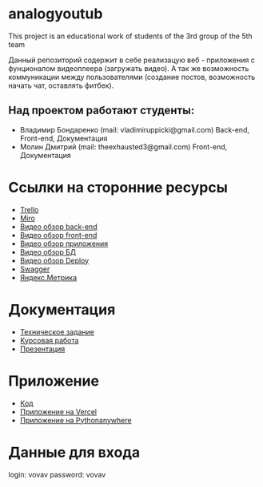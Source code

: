# analogyoutub
This project is an educational work of students of the 3rd group of the 5th team

Данный репозиторий содержит в себе реализацую веб - приложения с фунционалом видеоплеера (загружать видео). А так же возможность коммуникации между пользователями (создание постов, возможность начать чат, оставлять фитбек).

## Над проектом работают студенты:
<ul>
  <li>Владимир Бондаренко (mail: vladimiruppicki@gmail.com) Back-end, Front-end, Документация</li>
  <li>Молин Дмитрий (mail: theexhausted3@gmail.com) Front-end, Документация</li>
</ul>  

# Ссылки на сторонние ресурсы

<ul>
  <li><a href="https://trello.com/invite/b/pdP3O1Bi/ATTIbcfbccdb660cbf8d1e9fbcf96f81e0c370E741E3/tp">Trello</a></li>
  <li><a href="https://miro.com/app/board/uXjVOG0hSuU=/?invite_link_id=328000958046">Miro</a></li>
  <li><a href="https://drive.google.com/file/d/1hBrNbRnDeiYZTc2pFQVQsL_bcydKqhTp/view?usp=sharing">Видео обзор back-end</a></li>
  <li><a href="https://drive.google.com/file/d/1ARFJc3liscY-P2jfg4wOsPJeP8LyropH/view?usp=sharing">Видео обзор front-end</a></li>
  <li><a href="https://drive.google.com/file/d/1I2PqBt4Ga4jrRLrgU9zlcy6S-GDc7oy1/view?usp=share_link">Видео обзор приложения</a></li>
  <li><a href="https://drive.google.com/file/d/1KbFUdevfst8841fCQnQgvrB_rt9-6HSF/view?usp=share_link">Видео обзор БД</a></li>
  <li><a href="https://drive.google.com/file/d/1cvrgMck0z24U987AEHIwAVqFzXGKGlXf/view?usp=share_link">Видео обзор Deploy</a></li>
  <li><a href="https://youtube-two-sable.vercel.app/swagger/">Swagger</a></li>
  
  <li><a href="https://metrika.yandex.ru/settings?id=92802533&tab=common">Яндекс.Метрика</a></li>
  
</ul>  

# Документация

<ul>
  <li>
<a href="https://github.com/Group3Team5/analogyoutub/blob/docs/Техническое%20задание.pdf">Техническое задание</a>
  </li>
  
  <li>
<a href="https://github.com/Group3Team5/analogyoutub/blob/docs/Курсовая2.pdf">Курсовая работа</a>
  </li>
  
  <li>
<a href="https://github.com/Group3Team5/analogyoutub/blob/docs/Prezentatsia_2%20(2)%20(1).pptx">Презентация</a>
  </li>
  

  </ul>
  
  
  
  
  # Приложение
  
  
  
  
  
  <ul>
  <li>
<a href="https://github.com/Group3Team5/analogyoutub/tree/master2">Код</a>
  </li>
  
  <li>
<a href="https://youtube-two-sable.vercel.app/">Приложение на Vercel</a>
  </li>
  <li>
<a href="https://vovav.pythonanywhere.com/">Приложение на Pythonanywhere</a>
  </li>
  

  </ul>
  
  # Данные для входа
  
  login: vovav
  password: vovav
